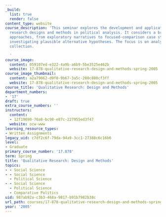 ```yaml
---
_build:
  list: true
  render: false
content_type: website
course_description: 'This seminar explores the development and application of qualitative
  research designs and methods in political analysis. It considers a broad array of
  approaches, from exploratory narratives to focused-comparison case studies, for
  investigating plausible alternative hypotheses. The focus is on analysis, not data
  collection.

  '
course_image:
  content: 059107ed-e322-4a9b-a6b9-5be3525e462b
  website: 17-878-qualitative-research-design-and-methods-spring-2005
course_image_thumbnail:
  content: a2a79062-d9f0-9b67-3a5c-280c880cf3ff
  website: 17-878-qualitative-research-design-and-methods-spring-2005
course_title: 'Qualitative Research: Design and Methods'
department_numbers:
- '17'
draft: true
extra_course_numbers: ''
instructors:
  content:
  - 12f19690-76a8-bc98-e87c-227955ed3f47
  website: ocw-www
learning_resource_types:
- Written Assignments
legacy_uid: c7df2c6f-79da-94a9-3cc1-27388c6c16b6
level:
- Graduate
primary_course_number: '17.878'
term: Spring
title: 'Qualitative Research: Design and Methods'
topics:
- - Social Science
- - Social Science
  - Political Science
- - Social Science
  - Political Science
  - Comparative Politics
uid: 987ab92a-c3b3-468a-9817-b91b7982b38c
url_path: courses/17-878-qualitative-research-design-and-methods-spring-2005
year: '2005'
---
```

